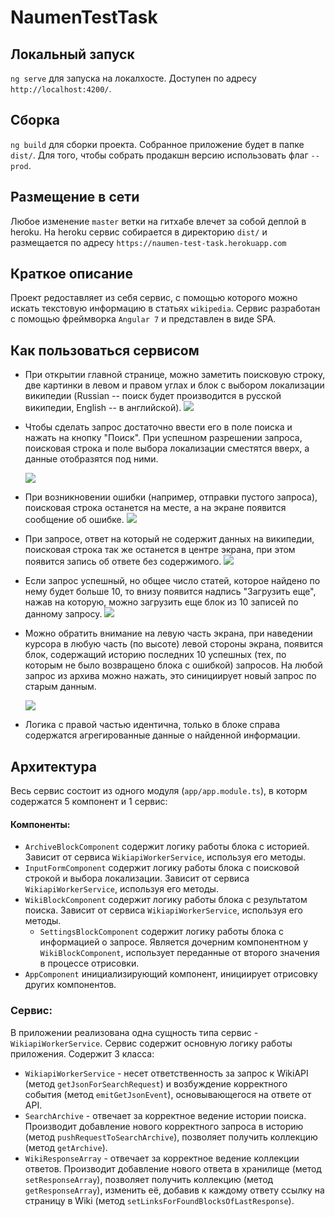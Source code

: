 # NaumenTestTask

## Локальный запуск

`ng serve` для запуска на локалхосте. Доступен по адресу `http://localhost:4200/`.

## Сборка

`ng build` для сборки проекта. Собранное приложение будет в папке `dist/`. Для того, чтобы собрать продакшн версию использовать флаг `--prod`.

## Размещение в сети

Любое изменение `master` ветки на гитхабе влечет за собой деплой в heroku. На heroku сервис собирается в директорию `dist/` и размещается по адресу `https://naumen-test-task.herokuapp.com`

## Краткое описание

Проект редоставляет из себя сервис, с помощью которого можно искать текстовую информацию в статьях `wikipedia`. Сервис разработан с помощью фреймворка `Angular 7` и представлен в виде SPA.

## Как пользоваться сервисом

* При открытии главной странице, можно заметить поисковую строку, две картинки в левом и правом углах и блок с выбором локализации википедии (Russian -- поиск будет производится в русской википедии, English -- в английской).
  ![](https://i.imgur.com/3slU7M0.png)
* Чтобы сделать запрос достаточно ввести его в поле поиска и нажать на кнопку "Поиск".
  При успешном разрешении запроса, поисковая строка и поле выбора локализации сместятся вверх, а данные отобразятся под ними.

  ![](https://i.imgur.com/jaF5FOY.gif)
* При возникновении ошибки (например, отправки пустого запроса), поисковая строка останется на месте, а на экране появится       сообщение об ошибке.
  ![](https://i.imgur.com/g0Mpm8f.png)
* При запросе, ответ на который не содержит данных на википедии, поисковая строка так же останется в центре экрана, при этом 
  появится запись об ответе без содержимого.
  ![](https://i.imgur.com/XAJoWoR.png)
* Если запрос успешный, но общее число статей, которое найдено по нему будет больше 10, то внизу появится надпись "Загрузить     еще", нажав на которую, можно загрузить еще блок из 10 записей по данному запросу.
  ![](https://i.imgur.com/KZH31Nc.png)
* Можно обратить внимание на левую часть экрана, при наведении курсора в любую часть (по высоте) левой стороны экрана,           появится блок, содержащий историю последних 10 успешных (тех, по которым не было возвращено блока с ошибкой) запросов. На      любой запрос из архива можно нажать, это синициирует новый запрос по старым данным.

  ![](https://i.imgur.com/dPu8r4x.gif)
* Логика с правой частью идентична, только в блоке справа содержатся агрегированные данные о найденной информации.

## Архитектура

Весь сервис состоит из одного модуля (`app/app.module.ts`), в которм содержатся 5 компонент и 1 сервис:

#### Компоненты:

* `ArchiveBlockComponent` содержит логику работы блока с историей. Зависит от сервиса `WikiapiWorkerService`, используя его   методы.
* `InputFormComponent` содержит логику работы блока с поисковой строкой и выбора локализации. Зависит от сервиса `WikiapiWorkerService`, используя его методы.
* `WikiBlockComponent` содержит логику работы блока с результатом поиска. Зависит от сервиса `WikiapiWorkerService`, используя его методы.
  * `SettingsBlockComponent` содержит логику работы блока с информацией о запросе. Является дочерним компонентном у  `WikiBlockComponent`, использует переданные от второго значения в процессе отрисовки.
* `AppComponent` инициализирующий компонент, инициирует отрисовку других компонентов.

### Сервис:

В приложении реализована одна сущность типа сервис - `WikiapiWorkerService`. Сервис содержит основную логику работы приложения.
Содержит 3 класса:
  * `WikiapiWorkerService` - несет ответственность за запрос к WikiAPI (метод `getJsonForSearchRequest`) и возбуждение корректного события (метод `emitGetJsonEvent`), основывающегося на ответе от API.
  * `SearchArchive` - отвечает за корректное ведение истории поиска. Производит добавление нового корректного запроса в историю (метод `pushRequestToSearchArchive`), позволяет получить коллекцию (метод `getArchive`).
  * `WikiResponseArray` - отвечает за корректное ведение коллекции ответов. Производит добавление нового ответа в хранилище (метод `setResponseArray`), позволяет получить коллекцию (метод `getResponseArray`), изменить её, добавив к каждому ответу ссылку на страницу в Wiki (метод `setLinksForFoundBlocksOfLastResponse`).
